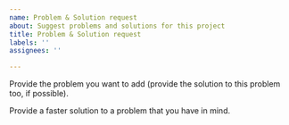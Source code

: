 ```yaml
---
name: Problem & Solution request
about: Suggest problems and solutions for this project
title: Problem & Solution request
labels: ''
assignees: ''

---
```


Provide the problem you want to add (provide the solution to this problem too, if possible).

Provide a faster solution to a problem that you have in mind.
